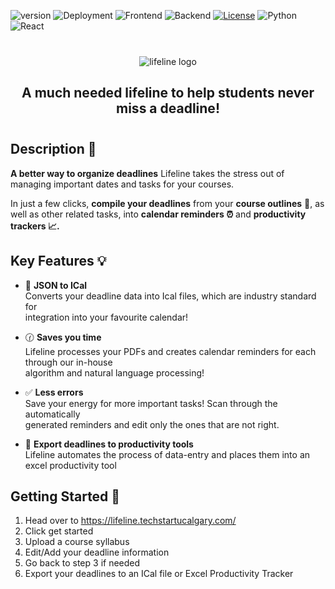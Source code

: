 ![version](https://img.shields.io/badge/version-1.0.0-red)
![Deployment](https://github.com/techstartucalgary/lifeline/actions/workflows/deploy-frontend.yaml/badge.svg)
![Frontend](https://github.com/techstartucalgary/lifeline/actions/workflows/ci-client.yaml/badge.svg)
![Backend](https://github.com/techstartucalgary/lifeline/actions/workflows/ci-server.yaml/badge.svg)
[![License](https://img.shields.io/badge/license-MIT-brown.svg)](https://opensource.org/licenses/MIT)
![Python](https://img.shields.io/badge/python-v3.6+-blue.svg)
![React](https://img.shields.io/badge/react-v18.2-blue.svg)

<div align="center" style="margin: 2.5rem 0rem;">
  <picture>
    <source media="(prefers-color-scheme: dark)" srcset="https://user-images.githubusercontent.com/70448914/202774114-d8db6cf5-6e94-467b-a0a3-833bfec376be.png">
    <img alt="lifeline logo" src="https://user-images.githubusercontent.com/70448914/202774123-f98c4b27-3452-483c-9750-50766867dcfa.png">
  </picture>

  <h2 align="center">
    A much needed lifeline to help students never miss a deadline!
  </h2>
</div>

## Description :date:

**A better way to organize deadlines** Lifeline takes the stress out of managing important dates and tasks for your courses. 

In just a few clicks, **compile your deadlines** from your **course outlines** :page_facing_up:, as well as other related tasks, into **calendar reminders :alarm_clock:** and **productivity trackers :chart_with_upwards_trend:.** 

## Key Features :bulb:

-   :calendar: **JSON to ICal** <br>Converts your deadline data into Ical files, which are industry standard for <br>integration into your favourite calendar!

- :clock130:  **Saves you time** <br>Lifeline processes your PDFs and creates calendar reminders for each through our in-house<br> algorithm and natural language processing!

- :white_check_mark: **Less errors** <br>Save your energy for more important tasks! Scan through the automatically <br>generated reminders and edit only the ones that are not right. 

- :green_book:  **Export deadlines to productivity tools** <br>Lifeline automates the process of data-entry and places them into an excel productivity tool

## Getting Started :rocket:

1. Head over to https://lifeline.techstartucalgary.com/
2. Click get started
3. Upload a course syllabus
4. Edit/Add your deadline information
5. Go back to step 3 if needed
6. Export your deadlines to an ICal file or Excel Productivity Tracker
